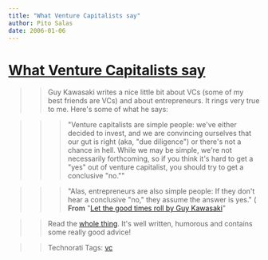 ```yaml
---
title: "What Venture Capitalists say"
author: Pito Salas
date: 2006-01-06
---
```

# [What Venture Capitalists say](None)



>>

>> Guy Kawasaki writes a nice little bit about VCs (some of my best friends
are VCs) and about entrepreneurs. It rings very true to me. Here's some of
what he says:

>>

>>> "Venture capitalists are simple people: we've either decided to invest,
and we are convincing ourselves that our gut is right (aka, "due diligence")
or there's not a chance in hell. While we may be simple, we're not necessarily
forthcoming, so if you think it's hard to get a "yes" out of venture
capitalist, you should try to get a conclusive "no.""

>>>

>>> "Alas, entrepreneurs are also simple people: If they don't hear a
conclusive "no," they assume the answer is yes." ( **From** "[Let the good
times roll by Guy
Kawasaki](<http://blog.guykawasaki.com/2006/01/the_top_ten_lie.html>)"

>>

>> Read the [whole
thing](<http://blog.guykawasaki.com/2006/01/the_top_ten_lie.html>). It's well
written, humorous and contains some really good advice!

>>

>> Technorati Tags: [vc](<http://www.technorati.com/tag/vc>)


